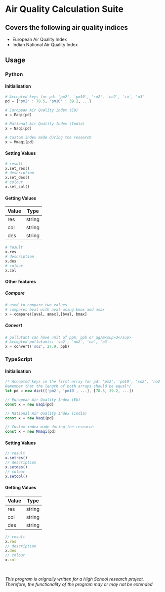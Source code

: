 # Air Quality Calculation Suite
## Covers the following air quality indices</h2>
* European Air Quality Index
* Indian National Air Quality Index

## Usage
### Python
#### Initialisation
```python
# Accepted keys for pd: 'pm2', 'pm10', 'so2', 'no2', 'co', 'o3'
pd = {'pm2' : 78.5, 'pm10' : 39.2, ...}

# European Air Quality Index (EU)
x = Eaqi(pd)

# National Air Quality Index (India)
x = Naqi(pd)

# Custom index made during the research
x = Mmaqi(pd)
```
#### Setting Values
```python
# result
x.set_res()
# description
x.set_des()
# colour
x.set_col()
```
#### Getting Values
Value | Type
----- | ----
res | string
col | string
des | string
```python
# result
x.res
# description
x.des
# colour
x.col
```
#### Other features
##### Compare
```python
# used to compare two values
# compares bval with aval using bmax and amax
x = compare([aval, amax],[bval, bmax]
```
##### Convert
```python
# pollutant can have unit of ppm, ppb or µg/m<sup>3</sup>
# Accepted pollutants: 'so2', 'no2', 'co', 'o3'
x = convert('so2', 27.9, ppb)
```
### TypeScript
#### Initialisation
```typescript
/* Accepted keys in the first array for pd: 'pm2', 'pm10', 'so2', 'no2', 'co', 'o3'
Remember that the length of both arrays should be equal*/
let pd = new dict(['pm2', 'pm10', ...], [78.5, 39.2, ...])

// European Air Quality Index (EU)
const x = new Eaqi(pd)

// National Air Quality Index (India)
const x = new Naqi(pd)

// Custom index made during the research
const x = new Mmaqi(pd)
```
#### Setting Values
```typescript
// result
x.setres()
// description
x.setdes()
// colour
x.setcol()
```
#### Getting Values
Value | Type
----- | ----
res | string
col | string
des | string
```typescript
// result
x.res
// description
x.des
// colour
x.col
```

<br>

*This program is orignally written for a High School research project. Therefore, the functionality of the program may or may not be extended*
